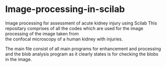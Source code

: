 Image-processing-in-scilab
==========================

Image processing for assessment of acute kidney injury using Scilab
This repositary comprises of all the codes which are used for the image processing of the image taken from  
the confocal microscopy of a human kidney with injuries.

The main file consist of all main programs for enhancement and processing and the blob analysis program as it clearly states is for checking the blobs in the image.
